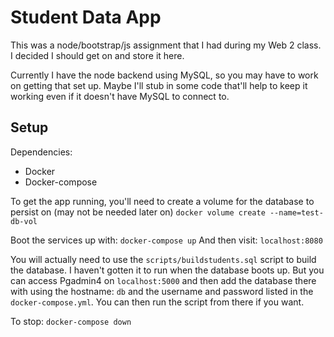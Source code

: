 # Student Data App #

This was a node/bootstrap/js assignment that I had during my Web 2 class. I decided I should get on and store it here.

Currently I have the node backend using MySQL, so you may have to work on getting that set up. Maybe I'll stub in some code that'll help to keep it working even if it doesn't have MySQL to connect to.


## Setup
Dependencies:
- Docker
- Docker-compose

To get the app running, you'll need to create a volume for the database to persist on (may not be needed later on)
`docker volume create --name=test-db-vol`

Boot the services up with:
`docker-compose up`
And then visit: `localhost:8080`

You will actually need to use the `scripts/buildstudents.sql` script to build the database. I haven't gotten it to run when the database boots up. But you can access Pgadmin4 on `localhost:5000` and then add the database there with using the hostname: `db` and the username and password listed in the `docker-compose.yml`. You can then run the script from there if you want.

To stop:
`docker-compose down`

